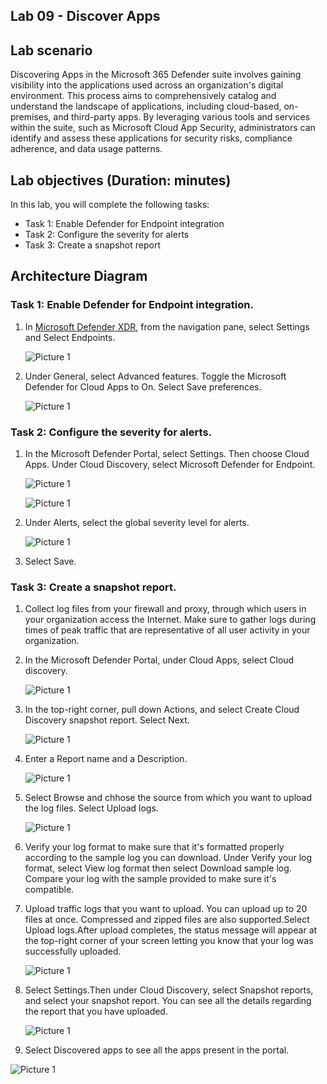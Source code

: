 ## Lab 09 - Discover Apps 

## Lab scenario

Discovering Apps in the Microsoft 365 Defender suite involves gaining visibility into the applications used across an organization's digital environment. This process aims to comprehensively catalog and understand the landscape of applications, including cloud-based, on-premises, and third-party apps. By leveraging various tools and services within the suite, such as Microsoft Cloud App Security, administrators can identify and assess these applications for security risks, compliance adherence, and data usage patterns.

## Lab objectives (Duration:  minutes)

In this lab, you will complete the following tasks:
- Task 1: Enable Defender for Endpoint integration
- Task 2: Configure the severity for alerts
- Task 3: Create a snapshot report

## Architecture Diagram

### Task 1: Enable Defender for Endpoint integration.


1. In [Microsoft Defender XDR](https://security.microsoft.com/), from the navigation pane, select Settings and Select Endpoints.

   ![Picture 1](../Media/DiscoverApps 1.png)

2. Under General, select Advanced features. Toggle the Microsoft Defender for Cloud Apps to On. Select Save preferences.

   ![Picture 1](../Media/DiscoverApps 2.png)

### Task 2: Configure the severity for alerts.

1. In the Microsoft Defender Portal, select Settings. Then choose Cloud Apps. Under Cloud Discovery, select Microsoft Defender for Endpoint.

   ![Picture 1](../Media/DiscoverApps 3.png)

   ![Picture 1](../Media/DiscoverApps 4.png)

2. Under Alerts, select the global severity level for alerts.

   ![Picture 1](../Media/DiscoverApps 5.png)

3. Select Save.

### Task 3: Create a snapshot report.

1. Collect log files from your firewall and proxy, through which users in your organization access the Internet. Make sure to gather logs during times of peak traffic that are representative of all user activity in your organization.
2. In the Microsoft Defender Portal, under Cloud Apps, select Cloud discovery.

   ![Picture 1](../Media/DiscoverApps 6.png)

3. In the top-right corner, pull down Actions, and select Create Cloud Discovery snapshot report. Select Next.

   ![Picture 1](../Media/DiscoverApps 7.png)

4. Enter a Report name and a Description.

   ![Picture 1](../Media/DiscoverApps 1.png)

5. Select Browse and chhose the source from which you want to upload the log files. Select Upload logs.

   ![Picture 1](../Media/DiscoverApps 10.png)

6. Verify your log format to make sure that it's formatted properly according to the sample log you can download. Under Verify your log format, select View log format then select Download sample log. Compare your log with the sample provided to make sure it's compatible.

7. Upload traffic logs that you want to upload. You can upload up to 20 files at once. Compressed and zipped files are also supported.Select Upload logs.After upload completes, the status message will appear at the top-right corner of your screen letting you know that your log was successfully uploaded.

   ![Picture 1](../Media/DiscoverApps 10.png)

9. Select Settings.Then under Cloud Discovery, select Snapshot reports, and select your snapshot report. You can see all the details regarding the report that you have uploaded.

   ![Picture 1](../Media/DiscoverApps 13.png)

10. Select Discovered apps to see all the apps present in the portal.

   ![Picture 1](../Media/DiscoverApps 15.png)
